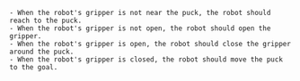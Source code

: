 
    - When the robot's gripper is not near the puck, the robot should reach to the puck.
    - When the robot's gripper is not open, the robot should open the gripper.
    - When the robot's gripper is open, the robot should close the gripper around the puck.
    - When the robot's gripper is closed, the robot should move the puck to the goal.